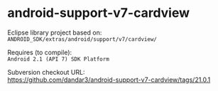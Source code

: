 android-support-v7-cardview
===========================

Eclipse library project based on:<br/>
`ANDROID_SDK/extras/android/support/v7/cardview/`

Requires (to compile):<br/>
`Android 2.1 (API 7) SDK Platform`

Subversion checkout URL:<br/>
https://github.com/dandar3/android-support-v7-cardview/tags/21.0.1
